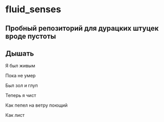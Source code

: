 # fluid_senses
## Пробный репозиторий для дурацких штуцек вроде **пустоты**

## Дышать

Я был живым

Пока не умер

Был зол и глуп

Теперь я чист

Как пепел на ветру поющий

Как лист
